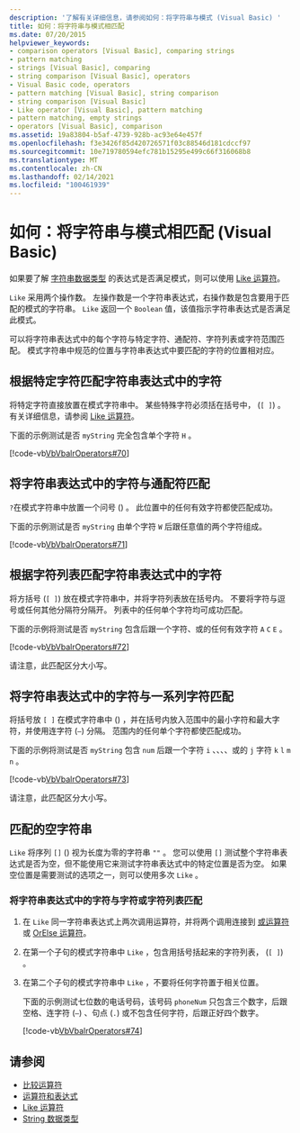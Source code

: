 ```yaml
---
description: '了解有关详细信息，请参阅如何：将字符串与模式 (Visual Basic) '
title: 如何：将字符串与模式相匹配
ms.date: 07/20/2015
helpviewer_keywords:
- comparison operators [Visual Basic], comparing strings
- pattern matching
- strings [Visual Basic], comparing
- string comparison [Visual Basic], operators
- Visual Basic code, operators
- pattern matching [Visual Basic], string comparison
- string comparison [Visual Basic]
- Like operator [Visual Basic], pattern matching
- pattern matching, empty strings
- operators [Visual Basic], comparison
ms.assetid: 19a83804-b5af-4739-928b-ac93e64e457f
ms.openlocfilehash: f3e3426f85d420726571f03c88546d181cdccf97
ms.sourcegitcommit: 10e719780594efc781b15295e499c66f316068b8
ms.translationtype: MT
ms.contentlocale: zh-CN
ms.lasthandoff: 02/14/2021
ms.locfileid: "100461939"
---
```

# <a name="how-to-match-a-string-against-a-pattern-visual-basic"></a>如何：将字符串与模式相匹配 (Visual Basic)

如果要了解 [字符串数据类型](../../../language-reference/data-types/string-data-type.md) 的表达式是否满足模式，则可以使用 [Like 运算符](../../../language-reference/operators/like-operator.md)。

`Like` 采用两个操作数。 左操作数是一个字符串表达式，右操作数是包含要用于匹配的模式的字符串。 `Like` 返回一个 `Boolean` 值，该值指示字符串表达式是否满足此模式。

可以将字符串表达式中的每个字符与特定字符、通配符、字符列表或字符范围匹配。 模式字符串中规范的位置与字符串表达式中要匹配的字符的位置相对应。

## <a name="to-match-a-character-in-the-string-expression-against-a-specific-character"></a>根据特定字符匹配字符串表达式中的字符

将特定字符直接放置在模式字符串中。 某些特殊字符必须括在括号中， (`[ ]`) 。 有关详细信息，请参阅 [Like 运算符](../../../language-reference/operators/like-operator.md)。

下面的示例测试是否 `myString` 完全包含单个字符 `H` 。

[!code-vb[VbVbalrOperators#70](~/samples/snippets/visualbasic/VS_Snippets_VBCSharp/VbVbalrOperators/VB/Class1.vb#70)]

## <a name="to-match-a-character-in-the-string-expression-against-a-wildcard-character"></a>将字符串表达式中的字符与通配符匹配

`?`在模式字符串中放置一个问号 () 。 此位置中的任何有效字符都使匹配成功。

下面的示例测试是否 `myString` 由单个字符 `W` 后跟任意值的两个字符组成。

[!code-vb[VbVbalrOperators#71](~/samples/snippets/visualbasic/VS_Snippets_VBCSharp/VbVbalrOperators/VB/Class1.vb#71)]

## <a name="to-match-a-character-in-the-string-expression-against-a-list-of-characters"></a>根据字符列表匹配字符串表达式中的字符

将方括号 (`[ ]`) 放在模式字符串中，并将字符列表放在括号内。 不要将字符与逗号或任何其他分隔符分隔开。 列表中的任何单个字符均可成功匹配。

下面的示例将测试是否 `myString` 包含后跟一个字符、或的任何有效字符 `A` `C` `E` 。

[!code-vb[VbVbalrOperators#72](~/samples/snippets/visualbasic/VS_Snippets_VBCSharp/VbVbalrOperators/VB/Class1.vb#72)]

请注意，此匹配区分大小写。

## <a name="to-match-a-character-in-the-string-expression-against-a-range-of-characters"></a>将字符串表达式中的字符与一系列字符匹配

将括号放 `[ ]` 在模式字符串中 () ，并在括号内放入范围中的最小字符和最大字符，并使用连字符 (`–`) 分隔。 范围内的任何单个字符都使匹配成功。

下面的示例将测试是否 `myString` 包含 `num` 后跟一个字符 `i` 、、、、或的 `j` 字符 `k` `l` `m` `n` 。

[!code-vb[VbVbalrOperators#73](~/samples/snippets/visualbasic/VS_Snippets_VBCSharp/VbVbalrOperators/VB/Class1.vb#73)]

请注意，此匹配区分大小写。

## <a name="matching-empty-strings"></a>匹配的空字符串

`Like` 将序列 `[]` () 视为长度为零的字符串 `""` 。 您可以使用 `[]` 测试整个字符串表达式是否为空，但不能使用它来测试字符串表达式中的特定位置是否为空。 如果空位置是需要测试的选项之一，则可以使用多次 `Like` 。

### <a name="to-match-a-character-in-the-string-expression-against-a-list-of-characters-or-no-character"></a>将字符串表达式中的字符与字符或字符列表匹配

1. 在 `Like` 同一字符串表达式上两次调用运算符，并将两个调用连接到 [或运算符](../../../language-reference/operators/or-operator.md) 或 [OrElse 运算符](../../../language-reference/operators/orelse-operator.md)。

2. 在第一个子句的模式字符串中 `Like` ，包含用括号括起来的字符列表， (`[ ]`) 。

3. 在第二个子句的模式字符串中 `Like` ，不要将任何字符置于相关位置。

    下面的示例测试七位数的电话号码，该号码 `phoneNum` 只包含三个数字，后跟空格、连字符 (`–`) 、句点 (`.`) 或不包含任何字符，后跟正好四个数字。

    [!code-vb[VbVbalrOperators#74](~/samples/snippets/visualbasic/VS_Snippets_VBCSharp/VbVbalrOperators/VB/Class1.vb#74)]

## <a name="see-also"></a>请参阅

- [比较运算符](../../../language-reference/operators/comparison-operators.md)
- [运算符和表达式](index.md)
- [Like 运算符](../../../language-reference/operators/like-operator.md)
- [String 数据类型](../../../language-reference/data-types/string-data-type.md)

